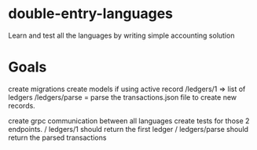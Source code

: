 # double-entry-languages
 Learn and test all the languages by writing simple accounting solution

# Goals

create migrations
create models if using active record
 /ledgers/1 => list of ledgers
 /ledgers/parse = parse the transactions.json file to create new records.

create grpc communication between all languages
create tests for those 2 endpoints.
 / ledgers/1 should return the first ledger
    / ledgers/parse should return the parsed transactions

